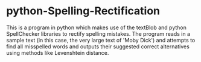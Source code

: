 # python-Spelling-Rectification
This is a program in python which makes use of the textBlob and python SpellChecker libraries to rectify spelling mistakes. The program reads in a sample text (in this case, the very large text of 'Moby Dick') and attempts to find all misspelled words and outputs their suggested correct alternatives using methods like Levenshtein distance.
